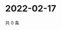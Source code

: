 # 2022-02-17

共 0 条

<!-- BEGIN WEIBO -->
<!-- 最后更新时间 Thu Feb 17 2022 11:10:02 GMT+0800 (China Standard Time) -->

<!-- END WEIBO -->
